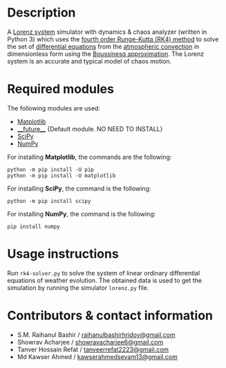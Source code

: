 # Description

A [Lorenz system](https://mathworld.wolfram.com/LorenzAttractor.html) simulator with dynamics & chaos analyzer (written in Python 3) which uses the [fourth order Runge-Kutta
(RK4) method](https://lpsa.swarthmore.edu/NumInt/NumIntFourth.html) to solve the set of [differential equations](https://tutorial.math.lamar.edu/classes/de/de.aspx) 
from the [atmospheric convection](https://www.thoughtco.com/what-is-convection-4041318) in dimensionless form using the 
[Boussinesq approximation](https://www.comsol.com/multiphysics/boussinesq-approximation#:~:text=What%20Is%20the%20Boussinesq%20Approximation,of%20the%20Navier%2DStokes%20equations.). The Lorenz system is an accurate and 
typical model of chaos motion.

# Required modules

The following modules are used:

- [Matplotlib](https://matplotlib.org/stable/index.html)
- [\_\_future\_\_](https://docs.python.org/3/library/__future__.html) {Default module. NO NEED TO INSTALL}
- [SciPy](https://scipy.org/)
- [NumPy](https://numpy.org/)

For installing **Matplotlib**, the commands are the following:

    python -m pip install -U pip
    python -m pip install -U matplotlib

For installing **SciPy**, the command is the following:

    python -m pip install scipy

For installing **NumPy**, the command is the following:

    pip install numpy


# Usage instructions

Run `rk4-solver.py` to solve the system of linear ordinary differential equations of weather evolution. The obtained data is
used to get the simulation by running the simulator `lorenz.py` file.  


# Contributors & contact information

- S.M. Raihanul Bashir / raihanulbashirhridoy@gmail.com
- Showrav Acharjee / showravacharjee6@gmail.com
- Tanver Hossain Refat / tanveerrefat2223@gmail.com
- Md Kawser Ahmed / kawserahmedseyam13@gmail.com
